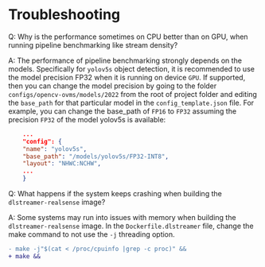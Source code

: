 # Troubleshooting

Q: Why is the performance sometimes on CPU better than on GPU, when running pipeline benchmarking like stream density?

A: The performance of pipeline benchmarking strongly depends on the models.  Specifically for `yolov5s` object detection, it is recommended to use the model precision FP32 when it is running on device `GPU`.  If supported, then you can change the model precision by going to the folder `configs/opencv-ovms/models/2022` from the root of project folder and editing the `base_path` for that particular model in the `config_template.json` file.  For example, you can change the base_path of `FP16` to `FP32` assuming the precision `FP32` of the model yolov5s is available:  
        
```json
    ...
    "config": {
    "name": "yolov5s",
    "base_path": "/models/yolov5s/FP32-INT8",
    "layout": "NHWC:NCHW",
    ...
    }
```

Q: What happens if the system keeps crashing when building the `dlstreamer-realsense` image?

A: Some systems may run into issues with memory when building the `dlstreamer-realsense` image. In the `Dockerfile.dlstreamer` file, change the make command to not use the `-j` threading option.

```diff
- make -j"$(cat < /proc/cpuinfo |grep -c proc)" &&
+ make &&
```